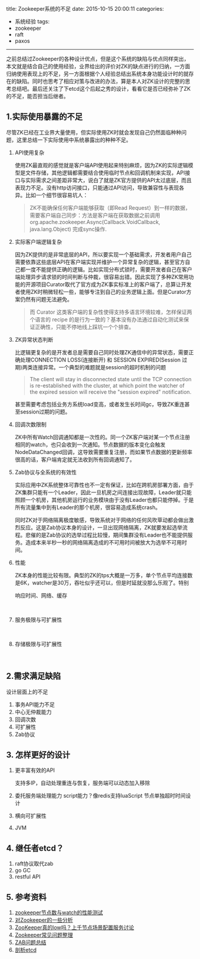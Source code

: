 title: Zookeeper系统的不足
date: 2015-10-15 20:00:11
categories:
- 系统经验
tags:
- zookeeper
- raft
- paxos
---

之前总结过Zookeeper的各种设计优点，但是这个系统的缺陷与优点同样突出，本文就是结合自己的使用经验，业界给出的评价对ZK的缺点进行的归纳，一方面归纳使用表现上的不足，另一方面根据个人经验总结出系统本身功能设计时的就存在的缺陷。同时也思考了相应对策与改进的办法，算是本人对ZK设计的完整的思考总结吧。最后还关注了下etcd这个后起之秀的设计，看看它是否已经弥补了ZK的不足，能否担当后继者。

## 1.实际使用暴露的不足

尽管ZK已经在工业界大量使用，但实际使用ZK时就会发现自己仍然面临种种问题，这里总结一下实际使用中系统暴露出的种种不足。

1. API使用复杂

   使用ZK最直观的感觉就是客户端API使用起来特别麻烦，因为ZK的实际逻辑模型是文件存储，其他逻辑都需要结合使用临时节点和回调机制来实现，API接口与实际需求之间差距非常大，说白了就是ZK官方提供的API太过底层，而且表现力不足。没有http访问接口，只能通过API访问，导致兼容性与表现各异。比如一个细节很容易坑人：

   >
   > ZK不能确保任何客户端能够获取（即Read Request）到一样的数据，需要客户端自己同步：方法是客户端在获取数据之前调用org.apache.zookeeper.Async(Callback.VoidCallback, java.lang.Object) 完成sync操作. 
   >

2. 实际客户端逻辑复杂

   因为ZK提供的是非常底层的API，所以要实现一个基础需求，开发者用户自己需要依靠这些底层API在客户端实现并维护一个异常复杂的逻辑，甚至官方自己都一度不能提供正确的逻辑。比如实现分布式锁时，需要开发者自己在客户端处理异步请求锁的时间判断与仲裁，很容易出错。因此实现了多种ZK常用功能的开源项目Curator取代了官方成为ZK事实标准上的客户端了，总算让开发者使用ZK时稍微轻松一些，能够专注到自己的业务逻辑上面。但是Curator方案仍然有问题无法避免。

   > 而 Curator 这类客户端的复杂性使得支持多语言环境较难，怎样保证两个语言的 recipe 的是行为一致的？基本没有办法通过自动化测试来保证正确性，只能不停地线上踩坑一个个排查。

3. ZK异常状态判断

   比逻辑更复杂的是开发者总是需要自己同时处理ZK通信中的异常状态，需要正确处理CONNECTION LOSS(连接断开) 和 SESSION EXPIRED(Session 过期)两类连接异常。一个典型的难题就是session的超时机制的问题

   >The client will stay in disconnected state until the TCP connection is re-established with the cluster, at which point the watcher of the expired session will receive the "session expired" notification.

   甚至需要考虑包括业务方系统load变高，或者发生长时间gc，导致ZK重连甚至session过期的问题。

4. 回调次数限制

   ZK中所有Watch回调通知都是一次性的。同一个ZK客户端对某一个节点注册相同的watch，也只会收到一次通知。节点数据的版本变化会触发NodeDataChanged回调，这导致需要重复注册，而如果节点数据的更新频率很高的话，客户端肯定就无法收到所有回调通知了。

5. Zab协议与全系统的有效性

   实际应用中ZK系统整体可靠性也不一定有保证，比如在跨机房部署方面，由于ZK集群只能有一个Leader，因此一旦机房之间连接出现故障，Leader就只能照顾一个机房，其他机房运行的业务模块由于没有Leader也都只能停掉。于是所有流量集中到有Leader的那个机房，很容易造成系统crash。

   同时ZK对于网络隔离极度敏感，导致系统对于网络的任何风吹草动都会做出激烈反应。这是Zab协议本身的设计，一旦出现网络隔离，ZK就要发起选举流程。悲催的是Zab协议的选举过程比较慢，期间集群没有Leader也不能提供服务。造成本来半秒一秒的网络隔离造成的不可用时间被放大为选举不可用时间。

6. 性能

   ZK本身的性能比较有限。典型的ZK的tps大概是一万多，单个节点平均连接数是6K，watcher是30万，吞吐似乎还可以，但是时延就没那么乐观了。特别


   响应时间、网络、缓存

   ​

7. 服务极限与可扩展性

   ​

8. 存储极限与可扩展性

   ​

## 2.需求满足缺陷

设计层面上的不足

1. 事务API能力不足
2. 中心无仲裁能力
3. 回调次数
4. 可扩展性
5. Zab协议

## 3. 怎样更好的设计

1. 更丰富有效的API

    支持多IP，自动处理重连与恢复，服务端可以动态加入移除
2. 委托服务端处理能力
    script能力？像redis支持luaScript
    节点单独超时时间设计
3. 横向可扩展性
4. JVM

## 4. 继任者etcd？

1. raft协议取代zab
2. go GC
3. restful API

## 5. 参考资料
1. [zookeeper节点数与watch的性能测试](http://codemacro.com/2014/09/21/zk-watch-benchmark)
2. [对Zookeeper的一些分析](http://blog.csdn.net/wwwsq/article/details/7644445)
3. [ZooKeeper真的low吗？上千节点场景配置服务讨论](http://cloud.51cto.com/art/201508/487445.htm)
4. [Zookeeper常见问题整理](http://www.aboutyun.com/blog-1328-2362.html)
5. [ZAB问题总结](https://www.douban.com/note/277477728/)
6. [剖析etcd](http://www.infoq.com/cn/articles/coreos-analyse-etcd)